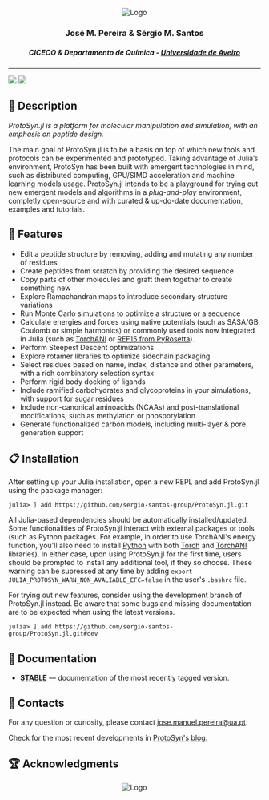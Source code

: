<p align="center"> 
  <img src="./docs/src/assets/logo-white.png" alt="Logo">
</p>
<h3 align="center"> José M. Pereira & Sérgio M. Santos </h3>
<h5 align="center"> CICECO & Departamento de Química - <a href="https://www.ua.pt">Universidade de Aveiro</a></h5>

---

[![][docs-stable-img]][docs-stable-url] [![][build-status-img]][build-status-url]

## :scroll: Description

_ProtoSyn.jl is a platform for molecular manipulation and simulation, with an emphasis on peptide design._

The main goal of ProtoSyn.jl is to be a basis on top of which new tools and protocols can be experimented and prototyped. Taking advantage of Julia’s environment, ProtoSyn has been built with emergent technologies in mind, such as distributed computing, GPU/SIMD acceleration and machine learning models usage. ProtoSyn.jl intends to be a playground for trying out new emergent models and algorithms in a *plug-and-play* environment, completly open-source and with curated & up-do-date documentation, examples and tutorials.


## :round_pushpin: Features

* Edit a peptide structure by removing, adding and mutating any number of residues
* Create peptides from scratch by providing the desired sequence
* Copy parts of other molecules and graft them together to create something new
* Explore Ramachandran maps to introduce secondary structure variations 
* Run Monte Carlo simulations to optimize a structure or a sequence
* Calculate energies and forces using native potentials (such as SASA/GB, Coulomb or simple harmonics) or commonly used tools now integrated in Julia (such as [TorchANI](https://github.com/aiqm/torchani) or [REF15 from PyRosetta](https://www.rosettacommons.org/docs/latest/rosetta_basics/scoring/score-types)).
* Perform Steepest Descent optimizations
* Explore rotamer libraries to optimize sidechain packaging
* Select residues based on name, index, distance and other parameters, with a rich combinatory selection syntax
* Perform rigid body docking of ligands
* Include ramified carbohydrates and glycoproteins in your simulations, with support for sugar residues
* Include non-canonical aminoacids (NCAAs) and post-translational modifications, such as methylation or phosporylation
* Generate functionalized carbon models, including multi-layer & pore generation support


## :clipboard: Installation

After setting up your Julia installation, open a new REPL and add ProtoSyn.jl using the package manager:

```@julia
julia> ] add https://github.com/sergio-santos-group/ProtoSyn.jl.git
```

All Julia-based dependencies should be automatically installed/updated. Some functionalities of ProtoSyn.jl interact with external packages or tools (such as Python packages. For example, in order to use TorchANI's energy function, you'll also need to install [Python](https://www.python.org/downloads/) with both [Torch](https://pytorch.org/get-started/locally/) and [TorchANI](https://aiqm.github.io/torchani/start.html) libraries). In either case, upon using ProtoSyn.jl for the first time, users should be prompted to install any additional tool, if they so choose. These warning can be supressed at any time by adding `export JULIA_PROTOSYN_WARN_NON_AVALIABLE_EFC=false` in the user's `.bashrc` file.

For trying out new features, consider using the development branch of ProtoSyn.jl instead. Be aware that some bugs and missing documentation are to be expected when using the latest versions.

```@julia
julia> ] add https://github.com/sergio-santos-group/ProtoSyn.jl.git#dev
```

## :book: Documentation

- [**STABLE**][docs-stable-url] &mdash; documentation of the most recently tagged version.


## :email: Contacts

For any question or curiosity, please contact jose.manuel.pereira@ua.pt.

Check for the most recent developments in [ProtoSyn's blog.](https://sites.google.com/view/protosyn-jl/about)


## :trophy: Acknowledgments

<p align="center"> 
  <img src="./docs/src/assets/ProtoSyn-acknowledgments.png" alt="Logo">
</p>


[docs-stable-img]: https://img.shields.io/badge/docs-stable-blue.svg
[docs-stable-url]: https://sergio-santos-group.github.io/ProtoSyn.jl/stable

[build-status-img]: https://travis-ci.org/sergio-santos-group/ProtoSyn.jl.svg?branch=master
[build-status-url]: https://travis-ci.org/sergio-santos-group/ProtoSyn.jl
